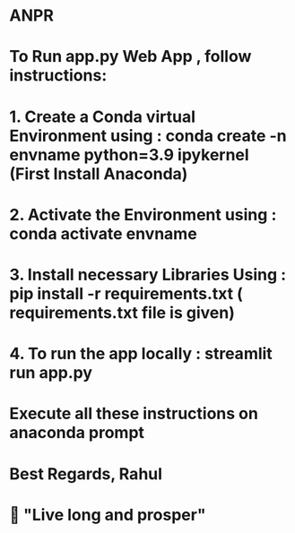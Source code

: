 # ANPR
# To Run app.py Web App , follow instructions:
# 1. Create a Conda virtual Environment using : conda create -n envname python=3.9 ipykernel (First Install Anaconda)
# 2. Activate the Environment using : conda activate envname
# 3. Install necessary Libraries Using : pip install -r requirements.txt ( requirements.txt file is given)
# 4. To run the app locally : streamlit run app.py
# Execute all these instructions on anaconda prompt
# Best Regards, Rahul 
# 🖖 "Live long and prosper"
